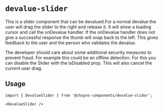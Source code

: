 # `devalue-slider`

This is a slider component that can be devalued.For a normal devalue the user will drag the slider
to the right and release it. It will show a loading cursor and call the onDevalue handler. If the
onDevalue handler does not give a successful response the thumb will snap back to the left. This
gives feedback to the user and the person who validates the devalue.

The developer should care about some additional security measures to prevent fraud. For example this
could be an offline detection. For this you can disable the Slider with the isDisabled prop. This
will also cancel the current user drag.

## Usage

```
import { DevalueSlider } from '@chayns-components/devalue-slider';

<DevalueSlider />
```
